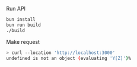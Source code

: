 Run API

```bash
bun install
bun run build
./build
```

Make request
```bash
> curl --location 'http://localhost:3000'
undefined is not an object (evaluating 'Y[Z]')%
```